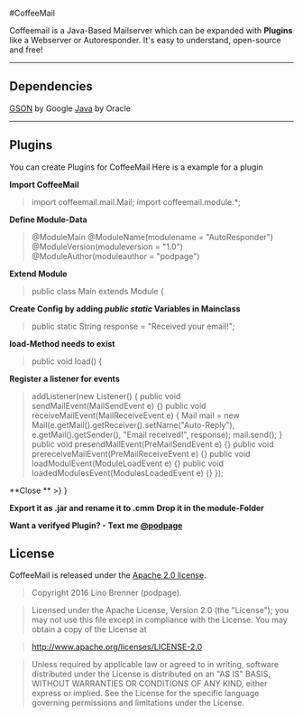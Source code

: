 #CoffeeMail

Coffeemail is a Java-Based Mailserver which can be expanded with **Plugins** like a Webserver or Autoresponder. It's easy to understand, open-source and free!

----------

Dependencies
-------------
[GSON](https://github.com/google/gson) by Google
[Java](https://www.java.com/en/) by Oracle

----------
Plugins
-------------

You can create Plugins for CoffeeMail
Here is a example for a plugin

**Import CoffeeMail**
> 
>import coffeemail.mail.Mail;
import coffeemail.module.*;

**Define Module-Data**
>@ModuleMain
@ModuleName(modulename = "AutoResponder")	
@ModuleVersion(moduleversion = "1.0")
@ModuleAuthor(moduleauthor = "podpage")

**Extend Module**	
>public class Main extends Module {

**Create Config by adding *public static* Variables in Mainclass**
>public static String response = "Received your email!";

**load-Method needs to exist**
>public void load() {

**Register a listener for events**

>addListener(new Listener() {
	public void sendMailEvent(MailSendEvent e) {}
	public void receiveMailEvent(MailReceiveEvent e) {
		Mail mail = new Mail(e.getMail().getReceiver().setName("Auto-Reply"), 
		e.getMail().getSender(),
		"Email received!",
		response);
		mail.send();
	}
	public void presendMailEvent(PreMailSendEvent e) {}
	public void prereceiveMailEvent(PreMailReceiveEvent e) {}
	public void loadModulEvent(ModuleLoadEvent e) {}
	public void loadedModulesEvent(ModulesLoadedEvent e) {}
		});

**Close **
	>}
}

**Export it as .jar and rename it to .cmm**
**Drop it in the module-Folder**

**Want a verifyed Plugin? - Text me [@podpage](https://twitter.com/podpage)**

License
-------------

CoffeeMail is released under the [Apache 2.0 license](LICENSE).

>Copyright 2016 Lino Brenner (podpage).

>Licensed under the Apache License, Version 2.0 (the "License");
you may not use this file except in compliance with the License.
You may obtain a copy of the License at

>    http://www.apache.org/licenses/LICENSE-2.0

>Unless required by applicable law or agreed to in writing, software
distributed under the License is distributed on an "AS IS" BASIS,
WITHOUT WARRANTIES OR CONDITIONS OF ANY KIND, either express or implied.
See the License for the specific language governing permissions and
limitations under the License.